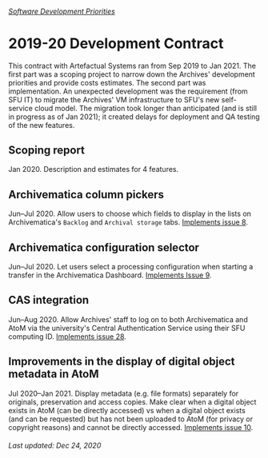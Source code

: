 ###### [Software Development Priorities](../README.md)

# 2019-20 Development Contract
This contract with Artefactual Systems ran from Sep 2019 to Jan 2021. The first part was a scoping project to narrow down the Archives' development priorities and provide costs estimates. The second part was implementation. An unexpected development was the requirement (from SFU IT) to migrate the Archives' VM infrastructure to SFU's new self-service cloud model. The migration took longer than anticipated (and is still in progress as of Jan 2021); it created delays for deployment and QA testing of the new features.

## Scoping report
Jan 2020. Description and estimates for 4 features.

## Archivematica column pickers
Jun–Jul 2020. Allow users to choose which fields to display in the lists on Archivematica's `Backlog` and `Archival storage` tabs. [Implements issue 8](https://github.com/SFU-Archives/software-development-priorities/issues/8).

## Archivematica configuration selector
Jun–Jul 2020. Let users select a processing configuration when starting a transfer in the Archivematica Dashboard. [Implements Issue 9](https://github.com/SFU-Archives/software-development-priorities/issues/9).

## CAS integration
Jun–Aug 2020. Allow Archives' staff to log on to both Archivematica and AtoM via the university's Central Authentication Service using their SFU computing ID. [Implements issue 28](https://github.com/SFU-Archives/software-development-priorities/issues/28).

## Improvements in the display of digital object metadata in AtoM
Jul 2020–Jan 2021. Display metadata (e.g. file formats) separately for originals, preservation and access copies. Make clear when a digital object exists in AtoM (can be directly accessed) vs when a digital object exists (and can be requested) but has not been uploaded to AtoM (for privacy or copyright reasons) and cannot be directly accessed. [Implements issue 10](https://github.com/SFU-Archives/software-development-priorities/issues/10).


###### Last updated: Dec 24, 2020
